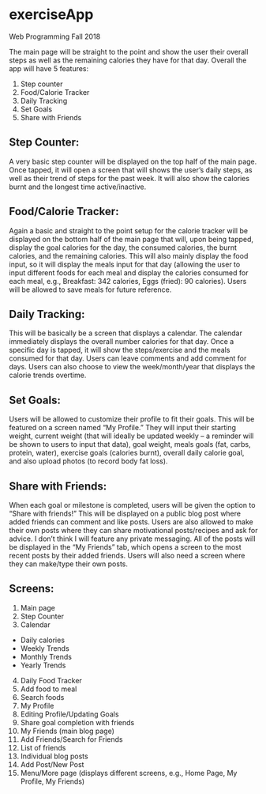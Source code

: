 # exerciseApp
Web Programming Fall 2018

The main page will be straight to the point and show the user their overall steps as well as the remaining calories they have 
for that day. Overall the app will have 5 features:
  1.	Step counter
  2.	Food/Calorie Tracker
  3.	Daily Tracking
  4.	Set Goals
  5.	Share with Friends
  
Step Counter: 
------------------
A very basic step counter will be displayed on the top half of the main page. Once tapped, it will open a screen 
that will shows the user’s daily steps, as well as their trend of steps for the past week. It will also show the calories burnt
and the longest time active/inactive.

Food/Calorie Tracker: 
----------
Again a basic and straight to the point setup for the calorie tracker will be displayed on the bottom half
of the main page that will, upon being tapped, display the goal calories for the day, the consumed calories, the burnt calories,
and the remaining calories. This will also mainly display the food input, so it will display the meals input for that day (allowing 
the user to input different foods for each meal and display the calories consumed for each meal, e.g., Breakfast: 342 calories, Eggs
(fried): 90 calories). Users will be allowed to save meals for future reference.

Daily Tracking: 
----------
This will be basically be a screen that displays a calendar. The calendar immediately displays the overall number
calories for that day. Once a specific day is tapped, it will show the steps/exercise and the meals consumed for that day. Users
can leave comments and add comment for days. Users can also choose to view the week/month/year that displays the calorie trends
overtime.

Set Goals: 
------
Users will be allowed to customize their profile to fit their goals. This will be featured on a screen named “My Profile.”
They will input their starting weight, current weight (that will ideally be updated weekly – a reminder will be shown to users to 
input that data), goal weight, meals goals (fat, carbs, protein, water), exercise goals (calories burnt), overall daily calorie 
goal, and also upload photos (to record body fat loss). 

Share with Friends: 
--------
When each goal or milestone is completed, users will be given the option to “Share with friends!” This will be 
displayed on a public blog post where added friends can comment and like posts. Users are also allowed to make their own posts where 
they can share motivational posts/recipes and ask for advice. I don’t think I will feature any private messaging. All of the posts 
will be displayed in the “My Friends” tab, which opens a screen to the most recent posts by their added friends. Users will also need 
a screen where they can make/type their own posts.

Screens:
----
1.	Main page
2.	Step Counter
3.	Calendar
 * Daily calories
 * Weekly Trends
 * Monthly Trends
 * Yearly Trends
4.	Daily Food Tracker
5.	Add food to meal
6.	Search foods
7.	My Profile
8.	Editing Profile/Updating Goals
9.	Share goal completion with friends
10.	My Friends (main blog page)
11.	Add Friends/Search for Friends
12.	List of friends
13.	Individual blog posts
14.	Add Post/New Post
15.	Menu/More page (displays different screens, e.g., Home Page, My Profile, My Friends)
